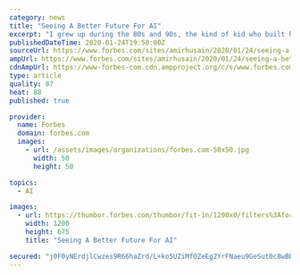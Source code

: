 ```yaml
---
category: news
title: "Seeing A Better Future For AI"
excerpt: "I grew up during the 80s and 90s, the kind of kid who built his own computers late into the night and heard the dial-up modem’s tones as my personal anthem. During this time of great promise in mankind’s technological potential I remember watching early documentaries on artificial intelligence (AI)."
publishedDateTime: 2020-01-24T19:50:00Z
sourceUrl: https://www.forbes.com/sites/amirhusain/2020/01/24/seeing-a-better-future-for-ai/
ampUrl: https://www.forbes.com/sites/amirhusain/2020/01/24/seeing-a-better-future-for-ai/amp/
cdnAmpUrl: https://www-forbes-com.cdn.ampproject.org/c/s/www.forbes.com/sites/amirhusain/2020/01/24/seeing-a-better-future-for-ai/amp/
type: article
quality: 87
heat: 88
published: true

provider:
  name: Forbes
  domain: forbes.com
  images:
    - url: /assets/images/organizations/forbes.com-50x50.jpg
      width: 50
      height: 50

topics:
  - AI

images:
  - url: https://thumbor.forbes.com/thumbor/fit-in/1200x0/filters%3Aformat%28jpg%29/https%3A%2F%2Fspecials-images.forbesimg.com%2Fimageserve%2F5e2b46f58b6cf300071ce1d0%2F0x0.jpg%3FcropX1%3D54%26cropX2%3D4933%26cropY1%3D0%26cropY2%3D2744
    width: 1200
    height: 675
    title: "Seeing A Better Future For AI"

secured: "j0F0yNErdjlCwzes9R66haZrd/L+ko5UZiMfOZeEg2YrFNaeu9GeSut0c8wBBHFIe35T8bumzno7THT2qf05aSfZprREMlla8XmQlGXjZCVsAbXpEiuGXmwBVM3ZYOYmTisv9wcFmzrfd6FoY3jXJcRRkmBid6JxxNbUPY6tiIwl2eSWnBj5AK/pYQM+N09zMzhlELSG0kpMkhQZxB/rLg8SUG+ba3Q5ndEbKDNrVooS71/UznM+0vAtkoCmSBEvMRCuR5W75XEphNdnJp1h5KHp/6lLqk8QRC7+spi6pUL3RrUg2e75HrbfS6Z2sMLtadiQxRlevHUsh/seNciIGnRCZk+nx8jaWtVowRQkwlS7BJjrMUIeZF7cfPtwXyK5YB4q/sga2SxolGRSeIB6cieHCBOFOAicpjzzadjrJOPzyOYAb7gbgkOCfY4Xlz+lV16bXiDqSiw5Gs+6zrql14HMWUyOK24UnFiqZQkmMjc=;lKDRfwoC0rnQ1HbYUZjlBQ=="
---
```


